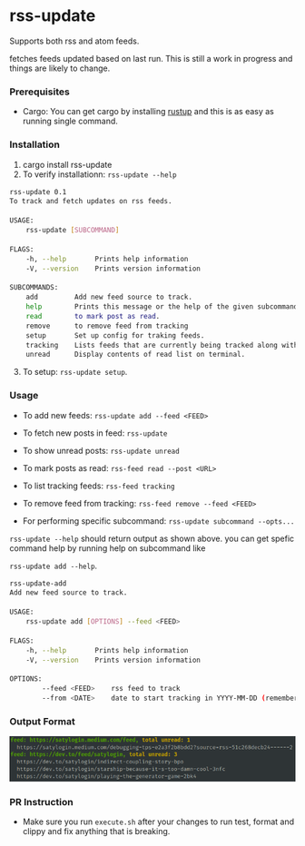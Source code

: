 # rss-update
Supports both rss and atom feeds.

fetches feeds updated based on last run. This is still a work in progress and things are likely to
change.

### Prerequisites
* Cargo: You can get cargo by installing [rustup](https://www.rust-lang.org/learn/get-started) and 
this is as easy as running single command.

### Installation
1. cargo install rss-update
2. To verify installationn: `rss-update --help`
```bash
rss-update 0.1
To track and fetch updates on rss feeds.

USAGE:
    rss-update [SUBCOMMAND]

FLAGS:
    -h, --help       Prints help information
    -V, --version    Prints version information

SUBCOMMANDS:
    add         Add new feed source to track.
    help        Prints this message or the help of the given subcommand(s)
    read        to mark post as read.
    remove      to remove feed from tracking
    setup       Set up config for traking feeds.
    tracking    Lists feeds that are currently being tracked along with its metadata.
    unread      Display contents of read list on terminal.
```
3. To setup: `rss-update setup`.

### Usage
* To add new feeds: `rss-update add --feed <FEED>`
* To fetch new posts in feed: `rss-update`
* To show unread posts: `rss-update unread`
* To mark posts as read: `rss-feed read --post <URL>`
* To list tracking feeds: `rss-feed tracking`
* To remove feed from tracking: `rss-feed remove --feed <FEED>`


* For performing specific subcommand: `rss-update subcommand --opts...`

`rss-update --help` should return output as shown above. you can get spefic command help by running
help on subcommand like 

`rss-update add --help`.
```bash
rss-update-add 
Add new feed source to track.

USAGE:
    rss-update add [OPTIONS] --feed <FEED>

FLAGS:
    -h, --help       Prints help information
    -V, --version    Prints version information

OPTIONS:
        --feed <FEED>    rss feed to track
        --from <DATE>    date to start tracking in YYYY-MM-DD (remember to pad with 0)
```

### Output Format
![output.png](https://raw.githubusercontent.com/satylogin/rss-update/main/images/output.png)


### PR Instruction
* Make sure you run `execute.sh` after your changes to run test, format and clippy and fix anything
  that is breaking.
